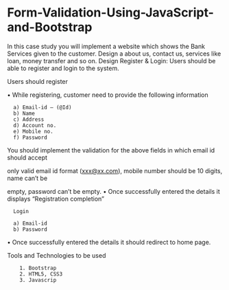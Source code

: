 # Form-Validation-Using-JavaScript-and-Bootstrap

In this case study you will implement a website which shows the Bank Services given to the customer. Design a about us, contact us, services like loan, money transfer and so on.
Design Register & Login: Users should be able to register and login to the system.

Users should register

• While registering, customer need to provide the following information

      a) Email-id – (@Id)
      b) Name
      c) Address
      d) Account no.
      e) Mobile no.
      f) Password
      
You should implement the validation for the above fields in which email id should accept 

only valid email id format (xxx@xx.com), mobile number should be 10 digits, name can’t be 

empty, password can’t be empty.
• Once successfully entered the details it displays “Registration completion”

      Login 
      
      a) Email-id
      b) Password 
      
• Once successfully entered the details it should redirect to home page.

Tools and Technologies to be used

        1. Bootstrap
        2. HTML5, CSS3
        3. Javascrip
